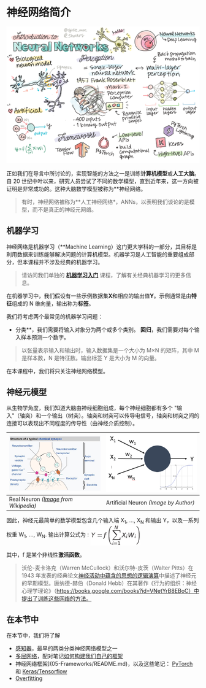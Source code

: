 # 神经网络简介

![Summary of Intro Neural Networks content in a doodle](../sketchnotes/ai-neuralnetworks.png)

正如我们在导言中所讨论的，实现智能的方法之一是训练**计算机模型**或**人工大脑**。自 20 世纪中叶以来，研究人员尝试了不同的数学模型，直到近年来，这一方向被证明是非常成功的。这种大脑数学模型被称为**神经网络。

> 有时，神经网络被称为**人工神经网络*，ANNs，以表明我们谈论的是模型，而不是真正的神经元网络。

## 机器学习

神经网络是机器学习（**Machine Learning）这门更大学科的一部分，其目标是利用数据来训练能够解决问题的计算机模型。机器学习是人工智能的重要组成部分，但本课程并不涉及经典的机器学习。

> 请访问我们单独的 **[机器学习入门](http://github.com/microsoft/ml-for-beginners)** 课程，了解有关经典机器学习的更多信息。

在机器学习中，我们假设有一些示例数据集**X**和相应的输出值**Y**。示例通常是由**特征**组成的 N 维向量，输出称为**标签**。

我们将考虑两个最常见的机器学习问题：

* 分类**，我们需要将输入对象分为两个或多个类别。
**回归**，我们需要对每个输入样本预测一个数字。

> 以张量表示输入和输出时，输入数据集是一个大小为 M&times;N 的矩阵，其中 M 是样本数，N 是特征数。输出标签 Y 是大小为 M 的向量。

在本课程中，我们将只关注神经网络模型。

## 神经元模型

从生物学角度，我们知道大脑由神经细胞组成，每个神经细胞都有多个 "输入"（轴突）和一个输出（树突）。轴突和树突可以传导电信号，轴突和树突之间的连接可以表现出不同程度的传导性（由神经介质控制）。

![Model of a Neuron](images/synapse-wikipedia.jpg) | ![Model of a Neuron](images/artneuron.png)
----|----
Real Neuron *([Image](https://en.wikipedia.org/wiki/Synapse#/media/File:SynapseSchematic_lines.svg) from Wikipedia)* | Artificial Neuron *(Image by Author)*

因此，神经元最简单的数学模型包含几个输入端 X<sub>1</sub>, ..., X<sub>N</sub> 和输出 Y，以及一系列权重 W<sub>1</sub>, ..., W<sub>N</sub>. 输出计算公式为
:
<img src="images/netout.png" alt="Y = f\left(\sum_{i=1}^N X_iW_i\right)" width="131" height="53" align="center"/>

其中，f 是某个非线性**激活函数**。

> 沃伦-麦卡洛克（Warren McCullock）和沃尔特-皮茨（Walter Pitts）在 1943 年发表的经典论文[神经活动中蕴含的思想的逻辑演算](http://www.springerlink.com/content/61446605110620kg/fulltext.pdf)中描述了神经元的早期模型。唐纳德-赫伯（Donald Hebb）在其著作《行为的组织：神经心理学理论》（https://books.google.com/books?id=VNetYrB8EBoC）中提出了训练这些网络的方法。
## 在本节中

在本节中，我们将了解
* [感知器](03-Perceptron/README.md)，最早的两类分类神经网络模型之一
* [多层网络](04-OwnFramework/README.md)，配对笔记[如何构建我们自己的框架](04-OwnFramework/OwnFramework.ipynb)
* 神经网络框架](05-Frameworks/README.md)，以及这些笔记： [PyTorch](05-Frameworks/IntroPyTorch.ipynb) 和 [Keras/Tensorflow](05-Frameworks/IntroKerasTF.ipynb)
* [Overfitting](05-Frameworks/Overfitting.md)
